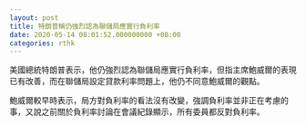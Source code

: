 ```yaml
---
layout: post
title: 特朗普稱仍強烈認為聯儲局應實行負利率
date: 2020-05-14 08:01:52.000000000 +08:00
categories: rthk
---
```


美國總統特朗普表示，他仍強烈認為聯儲局應實行負利率，但指主席鮑威爾的表現已有改善，而在聯儲局設定貸款利率問題上，他仍不同意鮑威爾的觀點。

鮑威爾較早時表示，局方對負利率的看法沒有改變，強調負利率並非正在考慮的事，又說之前關於負利率討論在會議紀錄顯示，所有委員都反對負利率。
